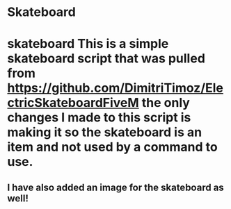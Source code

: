 # Skateboard
# skateboard This is a simple skateboard script that was pulled from https://github.com/DimitriTimoz/ElectricSkateboardFiveM the only changes I made to this script is making it so the skateboard is an item and not used by a command to use. 
## I have also added an image for the skateboard as well!
